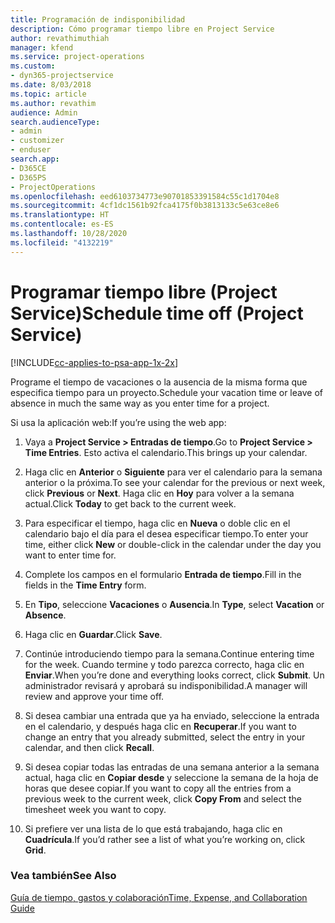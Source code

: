 ```yaml
---
title: Programación de indisponibilidad
description: Cómo programar tiempo libre en Project Service
author: revathimuthiah
manager: kfend
ms.service: project-operations
ms.custom:
- dyn365-projectservice
ms.date: 8/03/2018
ms.topic: article
ms.author: revathim
audience: Admin
search.audienceType:
- admin
- customizer
- enduser
search.app:
- D365CE
- D365PS
- ProjectOperations
ms.openlocfilehash: eed6103734773e90701853391584c55c1d1704e8
ms.sourcegitcommit: 4cf1dc1561b92fca4175f0b3813133c5e63ce8e6
ms.translationtype: HT
ms.contentlocale: es-ES
ms.lasthandoff: 10/28/2020
ms.locfileid: "4132219"
---
```

# <a name="schedule-time-off-project-service"></a><span data-ttu-id="3b825-103">Programar tiempo libre (Project Service)</span><span class="sxs-lookup"><span data-stu-id="3b825-103">Schedule time off (Project Service)</span></span>

[!INCLUDE[cc-applies-to-psa-app-1x-2x](../includes/cc-applies-to-psa-app-1x-2x.md)]

<span data-ttu-id="3b825-104">Programe el tiempo de vacaciones o la ausencia de la misma forma que especifica tiempo para un proyecto.</span><span class="sxs-lookup"><span data-stu-id="3b825-104">Schedule your vacation time or leave of absence in much the same way as you enter time for a project.</span></span>  
  
 <span data-ttu-id="3b825-105">Si usa la aplicación web:</span><span class="sxs-lookup"><span data-stu-id="3b825-105">If you’re using the web app:</span></span>  
  
1.  <span data-ttu-id="3b825-106">Vaya a **Project Service > Entradas de tiempo**.</span><span class="sxs-lookup"><span data-stu-id="3b825-106">Go to **Project Service > Time Entries**.</span></span> <span data-ttu-id="3b825-107">Esto activa el calendario.</span><span class="sxs-lookup"><span data-stu-id="3b825-107">This brings up your calendar.</span></span>  
  
2.  <span data-ttu-id="3b825-108">Haga clic en **Anterior** o **Siguiente** para ver el calendario para la semana anterior o la próxima.</span><span class="sxs-lookup"><span data-stu-id="3b825-108">To see your calendar for the previous or next week, click **Previous** or **Next**.</span></span> <span data-ttu-id="3b825-109">Haga clic en **Hoy** para volver a la semana actual.</span><span class="sxs-lookup"><span data-stu-id="3b825-109">Click **Today** to get back to the current week.</span></span>  
  
3.  <span data-ttu-id="3b825-110">Para especificar el tiempo, haga clic en **Nueva** o doble clic en el calendario bajo el día para el desea especificar tiempo.</span><span class="sxs-lookup"><span data-stu-id="3b825-110">To enter your time, either click **New** or double-click in the calendar under the day you want to enter time for.</span></span>  
  
4.  <span data-ttu-id="3b825-111">Complete los campos en el formulario **Entrada de tiempo**.</span><span class="sxs-lookup"><span data-stu-id="3b825-111">Fill in the fields in the **Time Entry** form.</span></span>  
  
5.  <span data-ttu-id="3b825-112">En **Tipo**, seleccione **Vacaciones** o **Ausencia**.</span><span class="sxs-lookup"><span data-stu-id="3b825-112">In **Type**, select **Vacation** or **Absence**.</span></span>  
  
6.  <span data-ttu-id="3b825-113">Haga clic en **Guardar**.</span><span class="sxs-lookup"><span data-stu-id="3b825-113">Click **Save**.</span></span>  
  
7.  <span data-ttu-id="3b825-114">Continúe introduciendo tiempo para la semana.</span><span class="sxs-lookup"><span data-stu-id="3b825-114">Continue entering time for the week.</span></span> <span data-ttu-id="3b825-115">Cuando termine y todo parezca correcto, haga clic en **Enviar**.</span><span class="sxs-lookup"><span data-stu-id="3b825-115">When you’re done and everything looks correct, click **Submit**.</span></span> <span data-ttu-id="3b825-116">Un administrador revisará y aprobará su indisponibilidad.</span><span class="sxs-lookup"><span data-stu-id="3b825-116">A manager will review and approve your time off.</span></span>  
  
8.  <span data-ttu-id="3b825-117">Si desea cambiar una entrada que ya ha enviado, seleccione la entrada en el calendario, y después haga clic en **Recuperar**.</span><span class="sxs-lookup"><span data-stu-id="3b825-117">If you want to change an entry that you already submitted, select the entry in your calendar, and then click **Recall**.</span></span>  
  
9. <span data-ttu-id="3b825-118">Si desea copiar todas las entradas de una semana anterior a la semana actual, haga clic en **Copiar desde** y seleccione la semana de la hoja de horas que desee copiar.</span><span class="sxs-lookup"><span data-stu-id="3b825-118">If you want to copy all the entries from a previous week to the current week, click **Copy From** and select the timesheet week you want to copy.</span></span>  
  
10. <span data-ttu-id="3b825-119">Si prefiere ver una lista de lo que está trabajando, haga clic en **Cuadrícula**.</span><span class="sxs-lookup"><span data-stu-id="3b825-119">If you’d rather see a list of what you’re working on, click **Grid**.</span></span>  
  
### <a name="see-also"></a><span data-ttu-id="3b825-120">Vea también</span><span class="sxs-lookup"><span data-stu-id="3b825-120">See Also</span></span>  
 [<span data-ttu-id="3b825-121">Guía de tiempo, gastos y colaboración</span><span class="sxs-lookup"><span data-stu-id="3b825-121">Time, Expense, and Collaboration Guide</span></span>](../psa/time-expense-collaboration-guide.md)
